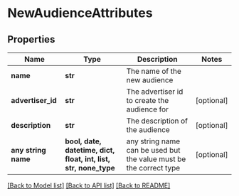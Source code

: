 # NewAudienceAttributes


## Properties
Name | Type | Description | Notes
------------ | ------------- | ------------- | -------------
**name** | **str** | The name of the new audience | 
**advertiser_id** | **str** | The advertiser id to create the audience for | [optional] 
**description** | **str** | The description of the audience | [optional] 
**any string name** | **bool, date, datetime, dict, float, int, list, str, none_type** | any string name can be used but the value must be the correct type | [optional]

[[Back to Model list]](../README.md#documentation-for-models) [[Back to API list]](../README.md#documentation-for-api-endpoints) [[Back to README]](../README.md)


